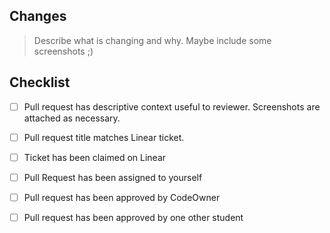 ## Changes

> Describe what is changing and why. Maybe include some screenshots ;)

## Checklist

- [ ] Pull request has descriptive context useful to reviewer. Screenshots are attached as necessary.
- [ ] Pull request title matches Linear ticket.
- [ ] Ticket has been claimed on Linear
- [ ] Pull Request has been assigned to yourself
- [ ] Pull request has been approved by CodeOwner
- [ ] Pull request has been approved by one other student

